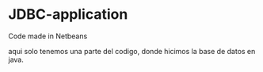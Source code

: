 # JDBC-application
Code made in Netbeans


aqui solo tenemos una parte del codigo, donde hicimos la base de datos en java.
